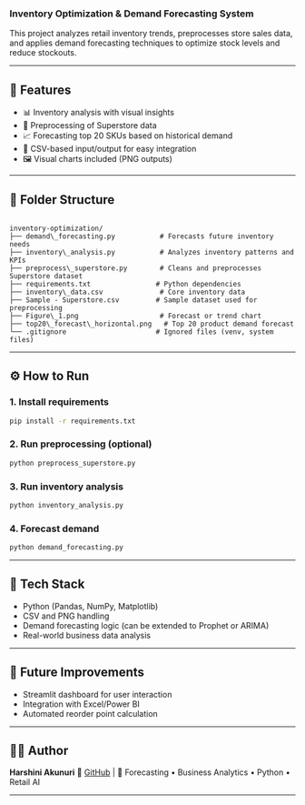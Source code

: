 ### Inventory Optimization & Demand Forecasting System

This project analyzes retail inventory trends, preprocesses store sales data, and applies demand forecasting techniques to optimize stock levels and reduce stockouts.

---

## 🚀 Features

- 📊 Inventory analysis with visual insights  
- 🧹 Preprocessing of Superstore data  
- 📈 Forecasting top 20 SKUs based on historical demand  
- 📁 CSV-based input/output for easy integration  
- 🖼️ Visual charts included (PNG outputs)

---

## 📁 Folder Structure

```

inventory-optimization/
├── demand\_forecasting.py           # Forecasts future inventory needs
├── inventory\_analysis.py           # Analyzes inventory patterns and KPIs
├── preprocess\_superstore.py        # Cleans and preprocesses Superstore dataset
├── requirements.txt                # Python dependencies
├── inventory\_data.csv              # Core inventory data
├── Sample - Superstore.csv         # Sample dataset used for preprocessing
├── Figure\_1.png                    # Forecast or trend chart
├── top20\_forecast\_horizontal.png   # Top 20 product demand forecast
└── .gitignore                      # Ignored files (venv, system files)

````

---

## ⚙️ How to Run

### 1. Install requirements
```bash
pip install -r requirements.txt
````

### 2. Run preprocessing (optional)

```bash
python preprocess_superstore.py
```

### 3. Run inventory analysis

```bash
python inventory_analysis.py
```

### 4. Forecast demand

```bash
python demand_forecasting.py
```

---

## 🧰 Tech Stack

* Python (Pandas, NumPy, Matplotlib)
* CSV and PNG handling
* Demand forecasting logic (can be extended to Prophet or ARIMA)
* Real-world business data analysis

---

## 🔮 Future Improvements

* Streamlit dashboard for user interaction
* Integration with Excel/Power BI
* Automated reorder point calculation

---

## 👩‍💻 Author

**Harshini Akunuri**
🔗 [GitHub](https://github.com/ha723-web) | 💼 Forecasting • Business Analytics • Python • Retail AI


---


